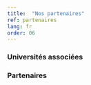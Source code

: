 ```yaml
---
title:  "Nos partenaires"
ref: partenaires
lang: fr
order: 06
---
```

### Universités associées


### Partenaires

